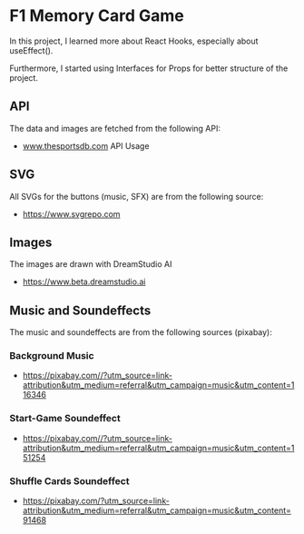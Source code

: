 # F1 Memory Card Game

In this project, I learned more about React Hooks, especially about useEffect().

Furthermore, I started using Interfaces for Props for better structure of the project.

## API

The data and images are fetched from the following API:

- www.thesportsdb.com API Usage

## SVG

All SVGs for the buttons (music, SFX) are from the following source:

- https://www.svgrepo.com

## Images

The images are drawn with DreamStudio AI

- https://www.beta.dreamstudio.ai

## Music and Soundeffects

The music and soundeffects are from the following sources (pixabay):

### Background Music

- https://pixabay.com//?utm_source=link-attribution&utm_medium=referral&utm_campaign=music&utm_content=116346

### Start-Game Soundeffect

- https://pixabay.com//?utm_source=link-attribution&utm_medium=referral&utm_campaign=music&utm_content=151254

### Shuffle Cards Soundeffect

- https://pixabay.com/?utm_source=link-attribution&utm_medium=referral&utm_campaign=music&utm_content=91468
